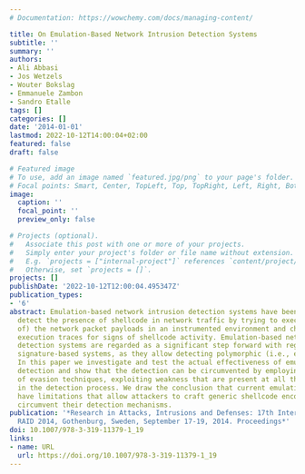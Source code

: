 ```yaml
---
# Documentation: https://wowchemy.com/docs/managing-content/

title: On Emulation-Based Network Intrusion Detection Systems
subtitle: ''
summary: ''
authors:
- Ali Abbasi
- Jos Wetzels
- Wouter Bokslag
- Emmanuele Zambon
- Sandro Etalle
tags: []
categories: []
date: '2014-01-01'
lastmod: 2022-10-12T14:00:04+02:00
featured: false
draft: false

# Featured image
# To use, add an image named `featured.jpg/png` to your page's folder.
# Focal points: Smart, Center, TopLeft, Top, TopRight, Left, Right, BottomLeft, Bottom, BottomRight.
image:
  caption: ''
  focal_point: ''
  preview_only: false

# Projects (optional).
#   Associate this post with one or more of your projects.
#   Simply enter your project's folder or file name without extension.
#   E.g. `projects = ["internal-project"]` references `content/project/deep-learning/index.md`.
#   Otherwise, set `projects = []`.
projects: []
publishDate: '2022-10-12T12:00:04.495347Z'
publication_types:
- '6'
abstract: Emulation-based network intrusion detection systems have been devised to
  detect the presence of shellcode in network traffic by trying to execute (portions
  of) the network packet payloads in an instrumented environment and checking the
  execution traces for signs of shellcode activity. Emulation-based network intrusion
  detection systems are regarded as a significant step forward with regards to traditional
  signature-based systems, as they allow detecting polymorphic (i.e., encrypted) shellcode.
  In this paper we investigate and test the actual effectiveness of emulation-based
  detection and show that the detection can be circumvented by employing a wide range
  of evasion techniques, exploiting weakness that are present at all three levels
  in the detection process. We draw the conclusion that current emulation-based systems
  have limitations that allow attackers to craft generic shellcode encoders able to
  circumvent their detection mechanisms.
publication: '*Research in Attacks, Intrusions and Defenses: 17th International Symposium,
  RAID 2014, Gothenburg, Sweden, September 17-19, 2014. Proceedings*'
doi: 10.1007/978-3-319-11379-1_19
links:
- name: URL
  url: https://doi.org/10.1007/978-3-319-11379-1_19
---
```

